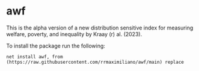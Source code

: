 # awf

This is the alpha version of a new distribution sensitive index for measuring welfare, poverty, and inequality by Kraay (r) al. (2023).

To install the package run the following:

```
net install awf, from (https://raw.githubusercontent.com/rrmaximiliano/awf/main) replace
```